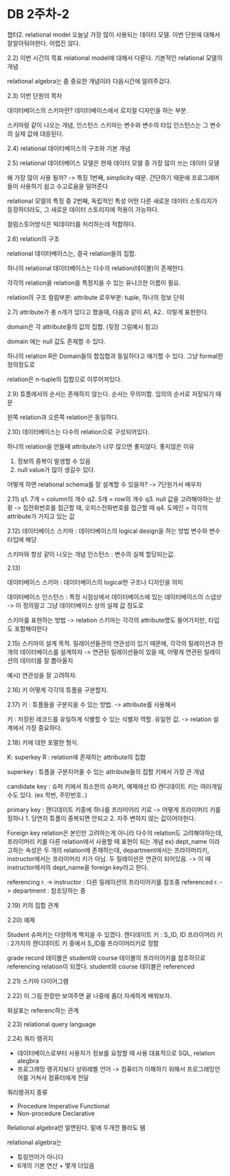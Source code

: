 # DB 2주차-2

챕터2. relational model
오늘날 가장 많이 사용되는 데이터 모델.
이번 단원에 대해서 잘알아둬야한다. 어렵진 않다.

2.2)
이번 시간의 목표
relational model에 대해서 다룬다.
기본적인 relational 모델의 개념

relational algebra는 좀 중요한 개념이라 다음시간에 알려주겄다.

2.3)
이번 단원의 목차

데이터베이스의 스키마란? 데이터베이스에서 로지컬 디자인을 하는 부분.

스키마랑 같이 나오는 개념, 인스턴스
스키마는 변수와 변수의 타입
인스턴스는 그 변수의 실제 값에 대응된다.

2.4)
relational 데이터베이스의 구조와 기본 개념

2.5)
relational 데이터베이스 모델은 현재 데이터 모델 중 가장 많이 쓰는 데이터 모델

왜 가장 많이 사용 될까? -> 특징 1번째, simplicity 때문.
	간단하기 때문에 프로그래머들이 사용하기 쉽고 수고로움을 덜어준다

relational 모델의 특징 중 2번째, 독립적인 특성
	 어떤 다른 새로운 데이터 스토리지가 등장하더라도, 그 새로운 데이터 스토리지에 적용이 가능하다.
	
컬럼스토어방식은 빅데이터를 처리하는데 적합하다.

2.6)
relation의 구조

relational 데이터베이스는, 결국 relation들의 집합.

하나의 relational 데이터베이스는 다수의 relation(테이블)이 존재한다.

각각의 relation을 relation을 특정지을 수 있는 유니크한 이름이 필요.

relation의 구조
컬럼부분: attribute
로우부분: tuple, 하나의 정보 단위

2.7)
attribute가 총 n개가 있다고 했을때, 다음과 같이 A1, A2.. 이렇게 표현한다.

domain은 각 attribute들의 값의 집합. (뒷장 그림예시 참고)

domain 에는 null 값도 존재할 수 있다.

하나의 relation R은 Domain들의 합집합과 동일하다고 얘기할 수 있다. 그냥 formal한 정의정도로

relation은 n-tuple의 집합으로 이루어져있다.

2.9)
튜플에서의 순서는 존재하지 않는다. 순서는 무의미함. 임의의 순서로 저장되기 때문

왼쪽 relation과 오른쪽 relation은 동일하다.

2.10)
데이터베이스는 다수의 relation으로 구성되어있다.

하나의 relation을 만들때 attribute가 너무 많으면 좋지않다.
좋지않은 이유
1. 정보의 중복이 발생할 수 있음
2. null value가 많이 생길수 있다.

어떻게 하면 relational schema를 잘 설계할 수 있을까? -> 7단원가서 배우자

2.11)
q1. 7개 = column의 개수
q2. 5개 = row의 개수
q3. null 값을 고려해야하는 상황 -> 집전화번호를 접근할 때, 오피스전화번호를 접근할 때
q4. 도메인 = 각각의 attribute가 가지고 있는 값

2.12)
데이터베이스 스키마
: 데이터베이스의 logical design을 하는 방법
변수와 변수타입에 해당

스키마와 항상 같이 나오는 개념
인스턴스
: 변수의 실제 할당되는값.

2.13)

데이터베이스 스키마
: 데이터베이스의 logical한 구조나 디자인을 의미

데이터베이스 인스턴스
: 특정 시점상에서 데이터베이스에 있는 데이터베이스의 스냅샷 -> 이 정의말고 그냥 데이터베이스 상의 실제 값 정도로

스키마를 표현하는 방법
-> relation 스키마는 각각의 attribute명도 들어가지만, 타입도 포함해야한다

2.15)
스키마의 설계 목적.
	릴레이션들관의 연관성이 있기 때문에, 각각의 릴레이션과 한개의 데이터베이스를 설계하자
	-> 연관된 릴레이션들이 있을 때, 어떻게 연관된 릴레이션의 데이터를 잘 뽑아올지

예시)
연관성을 잘 고려하자.

2.16)
키
어떻게 각각의 튜플을 구분할지.

2.17)
키 : 튜플들을 구분지을 수 있는 방법. 
	-> attribute를 사용해서

키 : 저장된 레코드를 유일하게 식별할 수 있는 식별자 역할. 유일한 값.
	-> relation 설계에서 가장 중요하다.

2.18)
키에 대한 포멀한 형식.

K: superkey
R : relation에 존재하는 attribute의 집합

superkey : 튜플을 구분지어줄 수 있는 attribute들의 집합
		키에서 가장 큰 개념

candidate key : 슈퍼 키에서 최소한의 슈퍼키, 예제에선 ID
		캔디데이트 키는 여러개일 수도 있다. (ex 학번, 주민번호..)

primary key : 캔디데이트 키중에 하나를 프라미어리 키로
	-> 어떻게 프라이머리 키를 정하나
	1. 당연히 튜플이 중복되면 안되고
	2. 자주 변하지 않는 값이어야한다.

Foreign key
relation은 본인만 고려하는게 아니라 다수의 relation도 고려해야하는데,
프라이머리 키를 다른 relation에서 사용할 때 표현이 되는 개념
ex)
dept_name 이라고하는 속성은 두 개의 relation에 존재하는데,
department에서는 프라이머리키, instructor에서는 프라이머리 키가 아님.
두 릴레이션은 연관이 되어있음.
-> 이 때 instructor에서의 dept_name을 foreign key라고 한다.

referencing r. -> instructor : 다른 릴레이션의 프라미어키를 참조중
referenced r. -> department : 참조당하는 중

2.19)
키의 집합 관계

2.20)
예제

Student
슈퍼키는 다양하게 짝지을 수 있겠다.
캔디데이트 키 : S_ID, ID
프라이머리 키 : 2가지의 캔디데이트 키 중에서 S_ID를 프라이머리키로 정함

grade record 테이블은
student와 course 테이블의 프라미어키를 참조하므로 referencing relation이 되겠다.
student와 course 테이블은 referenced

2.21)
스키마 다이어그램

2.22)
이 그림 한장만 보여주면 끝
나중에 좀더 자세하게 배워보자.

화살표는 referenc하는 관계

2.23)
relational query language

2.24)
쿼리 랭귀지
- 데이터베이스로부터 사용자가 정보를 요청할 때 사용 대표적으로 SQL, relation alegbra
- 프로그래밍 랭귀지보다 상위레벨 언어 -> 컴퓨터가 이해하기 위해서 프로그래밍언어를 거쳐서 컴퓨터에게 전달

쿼리랭귀지 종류
- Procedure Imperative Functional
- Non-procedure Declarative

Relational algebra만 알면된다.
밑에 두개껀 몰라도 됌

relational algebra는
- 튜링언어가 아니다
- 6개의 기본 연산 + 몇개 더있음

